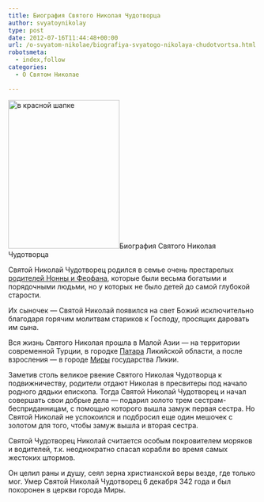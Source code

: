 ```yaml
---
title: Биография Святого Николая Чудотворца
author: svyatoynikolay
type: post
date: 2012-07-16T11:44:48+00:00
url: /o-svyatom-nikolae/biografiya-svyatogo-nikolaya-chudotvortsa.html
robotsmeta:
  - index,follow
categories:
  - О Святом Николае

---
```

[<img class="alignleft size-full wp-image-2465" src="http://svyatoynikolay.ru/wp-content/uploads/2012/07/v-krasnoj-shapke.jpg" alt="в красной шапке" width="225" height="300" />][1]Биография Святого Николая Чудотворца

Святой Николай Чудотворец родился в семье очень престарелых <a title="Два Святых Николая: пора навести порядок" href="http://svyatoynikolay.ru/o-svyatom-nikolae/dva-svyatyh-nikolaya-pora-navesti-poryadok.html" target="_blank">родителей Нонны и Феофана</a>, которые были весьма богатыми и порядочными людьми, но у которых не было детей до самой глубокой старости.<!--more-->

Их сыночек — Святой Николай появился на свет Божий исключительно благодаря горячим молитвам стариков к Господу, просящих даровать им сына.
  
Вся жизнь Святого Николая прошла в Малой Азии — на территории современной Турции, в городке <a title="День рождения Святого Николая" href="http://svyatoynikolay.ru/o-svyatom-nikolae/den-rozhdeniya-svyatogo-nikolaya.html" target="_blank">Патара</a> Ликийской области, а после взросления — в городе <a title="Миры Ликийские – Храм Святого Николая в Турции" href="http://svyatoynikolay.ru/nicholas/miry-likijskie-hram-svyatogo-nikolaya-v-turtsii.html" target="_blank">Миры</a> государства Ликии.
  
Заметив столь великое рвение Святого Николая Чудотворца к подвижничеству, родители отдают Николая в пресвитеры под начало родного дядьки епископа. Тогда Святой Николай Чудотворец и начал совершать свои добрые дела — подарил золото трем сестрам-бесприданницам, с помощью которого вышла замуж первая сестра. Но Святой Николай не успокоился и подбросил еще один мешочек с золотом для того, чтобы замуж вышла и вторая сестра.
  
Святой Чудотворец Николай считается особым покровителем моряков и водителей, т.к. неоднократно спасал корабли во время самых жестоких штормов.

Он целил раны и душу, сеял зерна христианской веры везде, где только мог. Умер Святой Николай Чудотворец 6 декабря 342 года и был похоронен в церкви города Миры.

 [1]: http://svyatoynikolay.ru/wp-content/uploads/2012/07/v-krasnoj-shapke.jpg